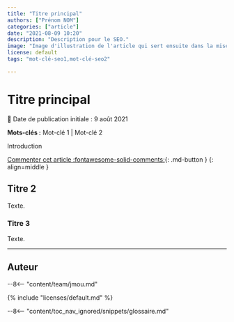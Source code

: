 ```yaml
---
title: "Titre principal"
authors: ["Prénom NOM"]
categories: ["article"]
date: "2021-08-09 10:20"
description: "Description pour le SEO."
image: "Image d'illustration de l'article qui sert ensuite dans la mise en avant : réseaux sociaux, flux RSS..."
license: default
tags: "mot-clé-seo1,mot-clé-seo2"

---
```


# Titre principal

:calendar: Date de publication initiale : 9 août 2021

**Mots-clés :** Mot-clé 1 | Mot-clé 2

Introduction

[Commenter cet article :fontawesome-solid-comments:](#__comments){: .md-button }
{: align=middle }

## Titre 2

Texte.

### Titre 3

Texte.

----

## Auteur

--8<-- "content/team/jmou.md"

{% include "licenses/default.md" %}

<!-- Intègre le glossaire centralisé -->
--8<-- "content/toc_nav_ignored/snippets/glossaire.md"
